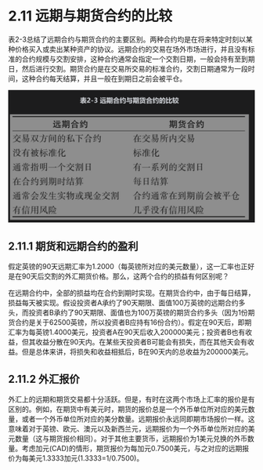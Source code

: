 # 2.11 远期与期货合约的比较

表2-3总结了远期合约与期货合约的主要区别。两种合约均是在将来特定时刻以某种价格买入或卖出某种资产的协议。远期合约的交易在场外市场进行，并且没有标准的合约规模与交割安排，这种合约通常会指定一个交割日期，一般会持有至到期日，然后进行交割。期货合约是在交易所交易的标准合约，交割日期通常为一段时间，这种合约每天结算，并且一般在到期日之前会被平仓。

![](images/2024-02-20-11-27-12.png)

## 2.11.1 期货和远期合约的盈利

假定英镑的90天远期汇率为1.2000（每英镑所对应的美元数量），这一汇率也正好是在90天后交割的外汇期货价格。那么，这两个合约的损益有何区别呢？

在远期合约中，全部的损益均在合约到期时实现。在期货合约中，由于每日结算，损益每天被实现。假设投资者A承约了90天期限、面值100万英镑的远期合约多头，而投资者B承约了90天期限、面值也为100万英镑的期货合约多头（因为1份期货合约是关于62500英镑，所以投资者B应持有16份合约）。假定在90天后，即期汇率为每英镑1.4000美元，投资者A在90天后收入200000美元；投资者B也有收益，但其收益分散在90天内。在某些天投资者B可能会有损失，而在其他天会有收益。但是总体来讲，将损失和收益相抵后，B在90天内的总收益为200000美元。

## 2.11.2 外汇报价

外汇上的远期和期货交易都十分活跃。但是，有时在这两个市场上汇率的报价是有区别的。例如，在期货中有美元时，期货的报价总是一个外币单位所对应的美元数量，或者一个外币单位所对应的美分数量。远期报价永远同即期市场报价一样。这意味着对于英镑、欧元、澳元以及新西兰元，远期报价为一个外币单位所对应的美元数量（这与期货报价相同）。对于其他主要货币，远期报价为1美元兑换的外币数量。考虑加元(CAD)的情形，期货报价为每加元0.7500美元，与之对应的远期报价为每美元1.3333加元(1.3333=1/0.7500)。